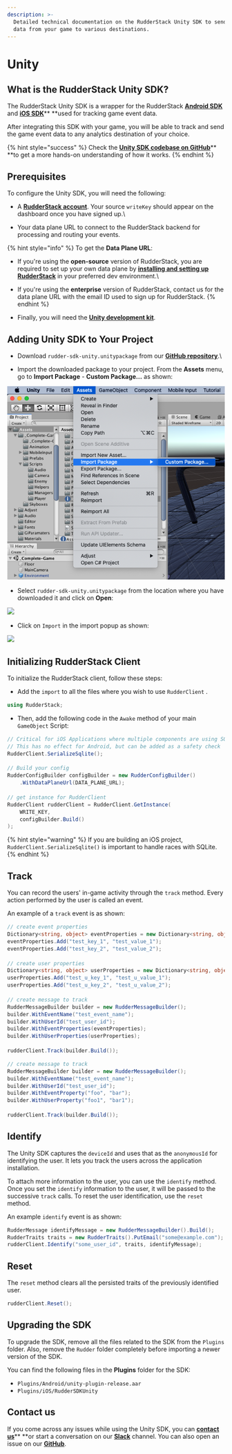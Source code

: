 ```yaml
---
description: >-
  Detailed technical documentation on the RudderStack Unity SDK to send event
  data from your game to various destinations.
---
```


# Unity

## What is the RudderStack Unity SDK?

The RudderStack Unity SDK is a wrapper for the RudderStack [**Android SDK**](https://docs.rudderstack.com/rudderstack-sdk-integration-guides/rudderstack-android-sdk) and [**iOS SDK**](https://docs.rudderstack.com/rudderstack-sdk-integration-guides/rudderstack-ios-sdk)** **used for tracking game event data. 

After integrating this SDK with your game, you will be able to track and send the game event data to any analytics destination of your choice.

{% hint style="success" %}
Check the [**Unity SDK codebase on GitHub**](https://github.com/rudderlabs/rudder-sdk-unity)** **to get a more hands-on understanding of how it works.
{% endhint %}

## Prerequisites

To configure the Unity SDK, you will need the following:

* A [**RudderStack account**](https://app.rudderlabs.com/login). Your source `writeKey` should appear on the dashboard once you have signed up.\

* Your data plane URL to connect to the RudderStack backend for processing and routing your events.

{% hint style="info" %}
To get the **Data Plane URL**:

* If you're using the **open-source** version of RudderStack, you are required to set up your own data plane by [**installing and setting up RudderStack**](https://docs.rudderstack.com/installing-and-setting-up-rudderstack) in your preferred dev environment.\

* If you're using the **enterprise** version of RudderStack, contact us for the data plane URL with the email ID used to sign up for RudderStack.
{% endhint %}

* Finally, you will need the [**Unity development kit**](https://store.unity.com/download).

## Adding Unity SDK to Your Project

* Download `rudder-sdk-unity.unitypackage` from our [**GitHub repository**](https://github.com/rudderlabs/rudder-sdk-unity/raw/master/SDK/rudder-sdk-unity.unitypackage).\

* Import the downloaded package to your project. From the **Assets** menu, go to **Import Package** - **Custom Package...** as shown:

![Importing the downloaded package](<../../.gitbook/assets/unity1 (1) (2) (2).png>)

* Select `rudder-sdk-unity.unitypackage` from the location where you have downloaded it and click on **Open**:

![](../../.gitbook/assets/screenshot-2020-02-25-at-2.52.44-pm.png)

* Click on `Import` in the import popup as shown:

![](../../.gitbook/assets/screenshot-2020-02-25-at-2.54.29-pm.png)

## Initializing RudderStack Client

To initialize the RudderStack client, follow these steps:

* Add the `import` to all the files where you wish to use `RudderClient` .

```csharp
using RudderStack;
```

* Then, add the following code in the `Awake` method of your main `GameObject` Script:

```csharp
// Critical for iOS Applications where multiple components are using SQLite
// This has no effect for Android, but can be added as a safety check
RudderClient.SerializeSqlite();

// Build your config
RudderConfigBuilder configBuilder = new RudderConfigBuilder()
    .WithDataPlaneUrl(DATA_PLANE_URL);

// get instance for RudderClient
RudderClient rudderClient = RudderClient.GetInstance(
    WRITE_KEY,
    configBuilder.Build()
);
```

{% hint style="warning" %}
If you are building an iOS project, `RudderClient.SerializeSqlite()` is important to handle races with SQLite.
{% endhint %}

## Track

You can record the users' in-game activity through the `track` method. Every action performed by the user is called an event.

An example of a `track` event is as shown:

```csharp
// create event properties
Dictionary<string, object> eventProperties = new Dictionary<string, object>();
eventProperties.Add("test_key_1", "test_value_1");
eventProperties.Add("test_key_2", "test_value_2");

// create user properties
Dictionary<string, object> userProperties = new Dictionary<string, object>();
userProperties.Add("test_u_key_1", "test_u_value_1");
userProperties.Add("test_u_key_2", "test_u_value_2");

// create message to track
RudderMessageBuilder builder = new RudderMessageBuilder();
builder.WithEventName("test_event_name");
builder.WithUserId("test_user_id");
builder.WithEventProperties(eventProperties);
builder.WithUserProperties(userProperties);

rudderClient.Track(builder.Build());
```

```csharp
// create message to track
RudderMessageBuilder builder = new RudderMessageBuilder();
builder.WithEventName("test_event_name");
builder.WithUserId("test_user_id");
builder.WithEventProperty("foo", "bar");
builder.WithUserProperty("foo1", "bar1");

rudderClient.Track(builder.Build());
```

## Identify

The Unity SDK captures the `deviceId` and uses that as the `anonymousId` for identifying the user. It lets you track the users across the application installation. 

To attach more information to the user, you can use the `identify` method. Once you set the `identify` information to the user, it will be passed to the successive `track` calls. To reset the user identification, use the `reset` method.

An example `identify` event is as shown:

```csharp
RudderMessage identifyMessage = new RudderMessageBuilder().Build();
RudderTraits traits = new RudderTraits().PutEmail("some@example.com");
rudderClient.Identify("some_user_id", traits, identifyMessage);
```

## Reset

The `reset` method clears all the persisted traits of the previously identified user.

```csharp
rudderClient.Reset();
```

## Upgrading the SDK

To upgrade the SDK, remove all the files related to the SDK from the `Plugins` folder. Also, remove the `Rudder` folder completely before importing a newer version of the SDK.

You can find the following files in the **Plugins** folder for the SDK:

* `Plugins/Android/unity-plugin-release.aar`
* `Plugins/iOS/RudderSDKUnity`

## Contact us

If you come across any issues while using the Unity SDK, you can [**contact us**](mailto:%20docs@rudderstack.com)** **or start a conversation on our [**Slack**](https://resources.rudderstack.com/join-rudderstack-slack) channel. You can also open an issue on our [**GitHub**](https://github.com/rudderlabs/rudder-sdk-unity).

